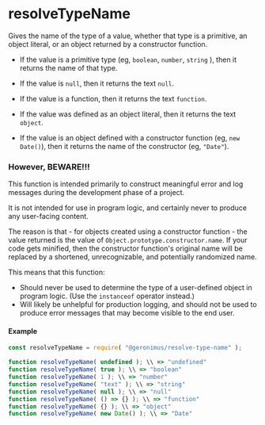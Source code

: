 # resolveTypeName

Gives the name of the type of a value, whether that type is a primitive, an object literal, or an object returned by a constructor function.

- If the value is a primitive type (eg, `boolean`, `number`, `string` ), then it returns the name of that type.

- If the value is `null`, then it returns the text `null`.

- If the value is a function, then it returns the text `function`.

- If the value was defined as an object literal, then it returns the text `object`.

- If the value is an object defined with a constructor function (eg, `new Date()`), then it returns the name of the constructor (eg, `"Date"`).

### However, BEWARE!!!

This function is intended primarily to construct meaningful error and log messages during the development phase of a project.

It is not intended for use in program logic, and certainly never to produce any user-facing content.

The reason is that - for objects created using a constructor function - the value returned is the value of `Object.prototype.constructor.name`. If your code gets minified, then the constructor function's original name will be replaced by a shortened, unrecognizable, and potentially randomized name.

This means that this function:

  - Should never be used to determine the type of a user-defined object in program logic. (Use the `instanceof` operator instead.)
  - Will likely be unhelpful for production logging, and should not be used to produce error messages that may become visible to the end user.

#### Example

```javascript
const resolveTypeName = require( "@geronimus/resolve-type-name" );

function resolveTypeName( undefined ); \\ => "undefined"
function resolveTypeName( true ); \\ => "boolean"
function resolveTypeName( 1 ); \\ => "number"
function resolveTypeName( "text" ); \\ => "string"
function resolveTypeName( null ); \\ => "null"
function resolveTypeName( () => {} ); \\ => "function"
function resolveTypeName( {} ); \\ => "object"
function resolveTypeName( new Date() ); \\ => "Date"
```

